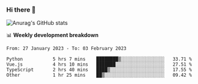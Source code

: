 ### Hi there 👋
![Anurag's GitHub stats](https://github-readme-stats.vercel.app/api?username=jami1024&show_icons=true&theme=radical)

📊 **Weekly development breakdown**
<!--START_SECTION:waka-->

```text
From: 27 January 2023 - To: 03 February 2023

Python           5 hrs 7 mins    ████████▒░░░░░░░░░░░░░░░░   33.71 %
Vue.js           4 hrs 10 mins   ███████░░░░░░░░░░░░░░░░░░   27.51 %
TypeScript       2 hrs 40 mins   ████▒░░░░░░░░░░░░░░░░░░░░   17.55 %
Other            1 hr 25 mins    ██▒░░░░░░░░░░░░░░░░░░░░░░   09.42 %
```

<!--END_SECTION:waka-->
<!--
**jami1024/jami1024** is a ✨ _special_ ✨ repository because its `README.md` (this file) appears on your GitHub profile.

Here are some ideas to get you started:

- 🔭 I’m currently working on ...
- 🌱 I’m currently learning ...
- 👯 I’m looking to collaborate on ...
- 🤔 I’m looking for help with ...
- 💬 Ask me about ...
- 📫 How to reach me: ...
- 😄 Pronouns: ...
- ⚡ Fun fact: ...
-->
